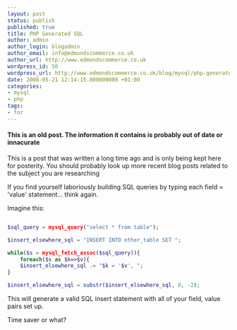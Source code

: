 ```yaml
---
layout: post
status: publish
published: true
title: PHP Generated SQL
author: admin
author_login: blogadmin
author_email: info@edmondscommerce.co.uk
author_url: http://www.edmondscommerce.co.uk
wordpress_id: 50
wordpress_url: http://www.edmondscommerce.co.uk/blog/mysql/php-generated-sql/
date: 2008-05-21 12:14:15.000000000 +01:00
categories:
- mysql
- php
tags:
- for
---
```

<div class="oldpost"><h4>This is an old post. The information it contains is probably out of date or innacurate</h4>
<p>
This is a post that was written a long time ago and is only being kept here for posterity.
You should probably look up more recent blog posts related to the subject you are researching
</p>
</div>
If you find yourself laboriously building SQL queries by typing each field = 'value' statement... think again.

Imagine this:

```php

$sql_query = mysql_query("select * from table");

$insert_elsewhere_sql = "INSERT INTO other_table SET ";

while($s = mysql_fetch_assoc($sql_query)){
	foreach($s as $k=>$v){
	$insert_elsewhere_sql .= "$k = '$v', ";
}

$insert_elsewhere_sql = substr($insert_elsewhere_sql, 0, -2);


```

This will generate a valid SQL insert statement with all of your field, value pairs set up.

Time saver or what?
